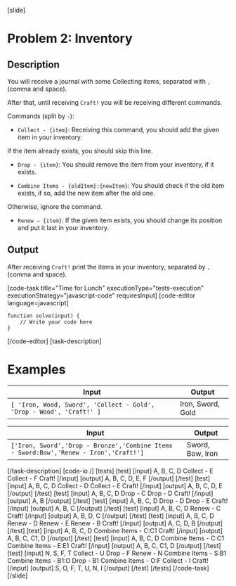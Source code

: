 [slide]
# Problem 2: Inventory
## Description
You will receive a journal with some Collecting items, separated with `, ` (comma and space). 

After that, until receiving `Craft!` you will be receiving different commands. 

Commands (split by ` - `):

* `Collect - {item}`: Receiving this command, you should add the given item in your inventory.

If the item already exists, you should skip this line.

* `Drop - {item}`: You should remove the item from your inventory, if it exists.

* `Combine Items - {oldItem}:{newItem}`: You should check if the old item exists, if so, add the new item after the old one. 

Otherwise, ignore the command.

* `Renew – {item}`: If the given item exists, you should change its position and put it last in your inventory.

## Output
After receiving `Craft!` print the items in your inventory, separated by `, ` (comma and space).

[code-task title="Time for Lunch" executionType="tests-execution" executionStrategy="javascript-code" requiresInput]
[code-editor language=javascript]
```
function solve(input) {
	// Write your code here
}
```
[/code-editor]
[task-description]

# Examples
| **Input** | **Output** |
| --- | --- |
|`[ 'Iron, Wood, Sword', 'Collect - Gold', 'Drop - Wood', 'Craft!' ]`| Iron, Sword, Gold |

| **Input** | **Output** |
| --- | --- |
|`['Iron, Sword','Drop - Bronze','Combine Items - Sword:Bow','Renew - Iron','Craft!']`| Sword, Bow, Iron|


[/task-description]
[code-io /]
[tests]
[test]
[input]
A, B, C, D
Collect \- E
Collect \- F
Craft\!
[/input]
[output]
A, B, C, D, E, F
[/output]
[/test]
[test]
[input]
A, B, C, D
Collect \- D
Collect \- E
Craft\!
[/input]
[output]
A, B, C, D, E
[/output]
[/test]
[test]
[input]
A, B, C, D
Drop \- C
Drop \- D
Craft\!
[/input]
[output]
A, B
[/output]
[/test]
[test]
[input]
A, B, C, D
Drop \- D
Drop \- E
Craft\!
[/input]
[output]
A, B, C
[/output]
[/test]
[test]
[input]
A, B, C, D
Renew \- C
Craft\!
[/input]
[output]
A, B, D, C
[/output]
[/test]
[test]
[input]
A, B, C, D
Renew \- D
Renew \- E
Renew \- B
Craft\!
[/input]
[output]
A, C, D, B
[/output]
[/test]
[test]
[input]
A, B, C, D
Combine Items \- C:C1
Craft!
[/input]
[output]
A, B, C, C1, D
[/output]
[/test]
[test]
[input]
A, B, C, D
Combine Items \- C:C1
Combine Items \- E:E1
Craft\!
[/input]
[output]
A, B, C, C1, D
[/output]
[/test]
[test]
[input]
N, S, F, T
Collect \- U
Drop \- F
Renew \- N
Combine Items \- S:B1
Combine Items \- B1:O
Drop \- B1
Combine Items \- O:F
Collect \- I
Craft\!
[/input]
[output]
S, O, F, T, U, N, I
[/output]
[/test]
[/tests]
[/code-task]
[/slide]